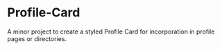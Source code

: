 # Profile-Card

A minor project to create a styled Profile Card for incorporation in profile pages or directories.
